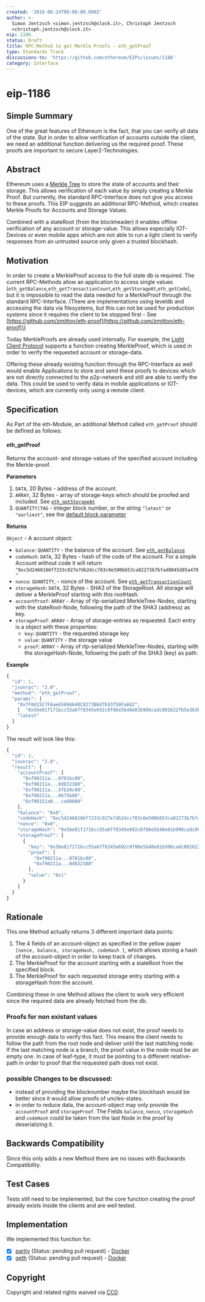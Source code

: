 ```yaml
---
created: '2018-06-24T00:00:00.000Z'
author: >-
  Simon Jentzsch <simon.jentzsch@slock.it>, Christoph Jentzsch
  <christoph.jentzsch@slock.it>
eip: 1186
status: Draft
title: RPC-Method to get Merkle Proofs - eth_getProof
type: Standards Track
discussions-to: 'https://github.com/ethereum/EIPs/issues/1186'
category: Interface
---
```


# eip-1186

## Simple Summary

One of the great features of Ethereum is the fact, that you can verify all data of the state. But in order to allow verification of accounts outside the client, we need an additional function delivering us the required proof. These proofs are important to secure Layer2-Technologies.

## Abstract

Ethereum uses a [Merkle Tree](https://github.com/ethereum/wiki/wiki/Patricia-Tree) to store the state of accounts and their storage. This allows verification of each value by simply creating a Merkle Proof. But currently, the standard RPC-Interface does not give you access to these proofs. This EIP suggests an additional RPC-Method, which creates Merkle Proofs for Accounts and Storage Values.

Combined with a stateRoot \(from the blockheader\) it enables offline verification of any account or storage-value. This allows especially IOT-Devices or even mobile apps which are not able to run a light client to verify responses from an untrusted source only given a trusted blockhash.

## Motivation

In order to create a MerkleProof access to the full state db is required. The current RPC-Methods allow an application to access single values \(`eth_getBalance`,`eth_getTransactionCount`,`eth_getStorageAt`,`eth_getCode`\), but it is impossible to read the data needed for a MerkleProof through the standard RPC-Interface. \(There are implementations using leveldb and accessing the data via filesystems, but this can not be used for production systems since it requires the client to be stopped first - See [https://github.com/zmitton/eth-proof](https://github.com/zmitton/eth-proof)\)

Today MerkleProofs are already used internally. For example, the [Light Client Protocol](https://github.com/zsfelfoldi/go-ethereum/wiki/Light-Ethereum-Subprotocol-%28LES%29#on-demand-data-retrieval) supports a function creating MerkleProof, which is used in order to verify the requested account or storage-data.

Offering these already existing function through the RPC-Interface as well would enable Applications to store and send these proofs to devices which are not directly connected to the p2p-network and still are able to verify the data. This could be used to verify data in mobile applications or IOT-devices, which are currently only using a remote client.

## Specification

As Part of the eth-Module, an additional Method called `eth_getProof` should be defined as follows:

#### eth\_getProof

Returns the account- and storage-values of the specified account including the Merkle-proof.

**Parameters**

1. `DATA`, 20 Bytes - address of the account.
2. `ARRAY`, 32 Bytes - array of storage-keys which should be proofed and included. See [`eth_getStorageAt`](https://github.com/ethereum/wiki/wiki/JSON-RPC#eth_getstorageat)  
3. `QUANTITY|TAG` - integer block number, or the string `"latest"` or `"earliest"`, see the [default block parameter](https://github.com/ethereum/wiki/wiki/JSON-RPC#the-default-block-parameter)

**Returns**

`Object` - A account object:

* `balance`: `QUANTITY` - the balance of the account. See [`eth_getBalance`](https://github.com/ethereum/wiki/wiki/JSON-RPC#eth_getbalance) 
* `codeHash`: `DATA`, 32 Bytes - hash of the code of the account. For a simple Account without code it will return `"0xc5d2460186f7233c927e7db2dcc703c0e500b653ca82273b7bfad8045d85a470"` 
* `nonce`: `QUANTITY`, - nonce of the account. See [`eth_getTransactionCount`](https://github.com/ethereum/wiki/wiki/JSON-RPC#eth_gettransactioncount) 
* `storageHash`: `DATA`, 32 Bytes - SHA3 of the StorageRoot. All storage will deliver a MerkleProof starting with this rootHash.
* `accountProof`: `ARRAY` - Array of rlp-serialized MerkleTree-Nodes, starting with the stateRoot-Node, following the path of the SHA3 \(address\) as key. 
* `storageProof`: `ARRAY` - Array of storage-entries as requested. Each entry is a object with these properties:
  * `key`: `QUANTITY` - the requested storage key
  * `value`: `QUANTITY` - the storage value
  * `proof`: `ARRAY` - Array of rlp-serialized MerkleTree-Nodes, starting with the storageHash-Node, following the path of the SHA3 \(key\) as path. 

**Example**

```javascript
{
  "id": 1,
  "jsonrpc": "2.0",
  "method": "eth_getProof",
  "params": [
    "0x7F0d15C7FAae65896648C8273B6d7E43f58Fa842",
    [  "0x56e81f171bcc55a6ff8345e692c0f86e5b48e01b996cadc001622fb5e363b421" ],
    "latest"
  ]
}
```

The result will look like this:

```javascript
{
  "id": 1,
  "jsonrpc": "2.0",
  "result": {
    "accountProof": [
      "0xf90211a...0701bc80",
      "0xf90211a...0d832380",
      "0xf90211a...5fb20c80",
      "0xf90211a...0675b80",
      "0xf90151a0...ca08080"
    ],
    "balance": "0x0",
    "codeHash": "0xc5d2460186f7233c927e7db2dcc703c0e500b653ca82273b7bfad8045d85a470",
    "nonce": "0x0",
    "storageHash": "0x56e81f171bcc55a6ff8345e692c0f86e5b48e01b996cadc001622fb5e363b421",
    "storageProof": [
      {
        "key": "0x56e81f171bcc55a6ff8345e692c0f86e5b48e01b996cadc001622fb5e363b421",
        "proof": [
          "0xf90211a...0701bc80",
          "0xf90211a...0d832380"
        ],
        "value": "0x1"
      }
    ]
  }
}
```

## Rationale

This one Method actually returns 3 different important data points:

1. The 4 fields of an account-object as specified in the yellow paper `[nonce, balance, storageHash, codeHash ]`, which allows storing a hash of the account-object in order to keep track of changes.
2. The MerkleProof for the account starting with a stateRoot from the specified block.
3. The MerkleProof for each requested storage entry starting with a storageHash from the account.

Combining these in one Method allows the client to work very efficient since the required data are already fetched from the db.

### Proofs for non existant values

In case an address or storage-value does not exist, the proof needs to provide enough data to verify this fact. This means the client needs to follow the path from the root node and deliver until the last matching node. If the last matching node is a branch, the proof value in the node must be an empty one. In case of leaf-type, it must be pointing to a different relative-path in order to proof that the requested path does not exist.

### possible Changes to be discussed:

* instead of providing the blocknumber maybe the blockhash would be better since it would allow proofs of uncles-states.
* in order to reduce data, the account-object may only provide the `accountProof` and `storageProof`. The Fields `balance`, `nonce`, `storageHash` and `codeHash` could be taken from the last Node in the proof by deserializing it. 

## Backwards Compatibility

Since this only adds a new Method there are no issues with Backwards Compatibility.

## Test Cases

Tests still need to be implemented, but the core function creating the proof already exists inside the clients and are well tested.

## Implementation

We implemented this function for:

* [x] [parity](https://github.com/paritytech/parity/pull/9001) \(Status: pending pull request\) - [Docker](https://hub.docker.com/r/slockit/parity-in3/tags/)
* [x] [geth](https://github.com/ethereum/go-ethereum/pull/17737) \(Status: pending pull request\) - [Docker](https://hub.docker.com/r/slockit/geth-in3/tags/)

## Copyright

Copyright and related rights waived via [CC0](https://creativecommons.org/publicdomain/zero/1.0/).

